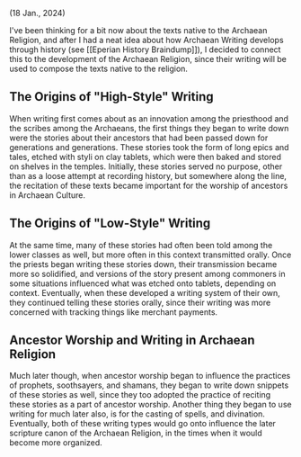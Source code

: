 (18 Jan., 2024)

I've been thinking for a bit now about the texts native to the Archaean Religion, and after I had a neat idea about how Archaean Writing develops through history (see [[Eperian History Braindump]]), I decided to connect this to the development of the Archaean Religion, since their writing will be used to compose the texts native to the religion.
## The Origins of "High-Style" Writing
When writing first comes about as an innovation among the priesthood and the scribes among the Archaeans, the first things they began to write down were the stories about their ancestors that had been passed down for generations and generations. These stories took the form of long epics and tales, etched with styli on clay tablets, which were then baked and stored on shelves in the temples. Initially, these stories served no purpose, other than as a loose attempt at recording history, but somewhere along the line, the recitation of these texts became important for the worship of ancestors in Archaean Culture. 
## The Origins of "Low-Style" Writing
At the same time, many of these stories had often been told among the lower classes as well, but more often in this context transmitted orally. Once the priests began writing these stories down, their transmission became more so solidified, and versions of the story present among commoners in some situations influenced what was etched onto tablets, depending on context. Eventually, when these developed a writing system of their own, they continued telling these stories orally, since their writing was more concerned with tracking things like merchant payments.
## Ancestor Worship and Writing in Archaean Religion
Much later though, when ancestor worship began to influence the practices of prophets, soothsayers, and shamans, they began to write down snippets of these stories as well, since they too adopted the practice of reciting these stories as a part of ancestor worship. Another thing they began to use writing for much later also, is for the casting of spells, and divination. Eventually, both of these writing types would go onto influence the later scripture canon of the Archaean Religion, in the times when it would become more organized.